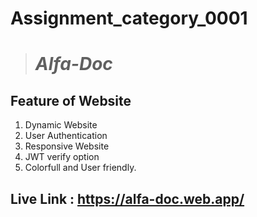 # **Assignment_category_0001**

> # ***Alfa-Doc***

## Feature of Website
1. Dynamic Website
1. User Authentication 
1. Responsive Website
1. JWT verify option
1. Colorfull and User friendly.

## Live Link :  https://alfa-doc.web.app/